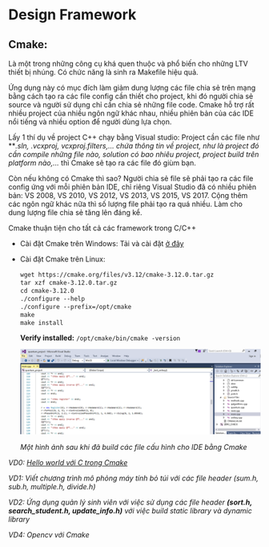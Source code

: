 # Design Framework
## Cmake:
Là một trong những công cụ khá quen thuộc và phổ biến cho những LTV thiết bị nhúng. Có chức năng là sinh ra Makefile hiệu quả. 

Ứng dụng này có mục đích làm giảm dung lượng các file chia sẻ trên mạng bằng cách tạo ra các file config cần thiết cho project, khi đó người chia sẻ source và người sử dụng chỉ cần chia sẻ những file code. Cmake hỗ trợ rất nhiều project của nhiều ngôn ngữ khác nhau, nhiều phiên bản của các IDE nổi tiếng và nhiều option để người dùng lựa chọn.

Lấy 1 thí dụ về project C++ chạy bằng Visual studio: Project cần các file như ***.sln, *.vcxproj, vcxproj.filters,… chứa thông tin về project, như là project đó cần compile những file nào, solution có bao nhiêu project, project build trên platform nào,…** thì Cmake sẽ tạo ra các file đó giùm bạn.

Còn nếu không có Cmake thì sao? Người chia sẻ file sẽ phải tạo ra các file config ứng với mỗi phiên bản IDE, chỉ riêng Visual Studio đã có nhiều phiên bản: VS 2008, VS 2010, VS 2012, VS 2013, VS 2015, VS 2017. Cộng thêm các ngôn ngữ khác nữa thì số lượng file phải tạo ra quá nhiều. Làm cho dung lượng file chia sẻ tăng lên đáng kể.

Cmake thuận tiện cho tất cả các framework trong C/C++ 

+ Cài đặt Cmake trên Windows: Tải và cài đặt [ở đây](https://cmake.org/download/)
+ Cài đặt Cmake trên Linux: 

  ```
  wget https://cmake.org/files/v3.12/cmake-3.12.0.tar.gz
  tar xzf cmake-3.12.0.tar.gz
  cd cmake-3.12.0
  ./configure --help
  ./configure --prefix=/opt/cmake
  make 
  make install 
  ```

  **Verify installed:** `/opt/cmake/bin/cmake -version` 

   ![](./images/demo.PNG)
   
   _Một hình ảnh sau khi đã build các file cấu hình cho IDE bằng Cmake_
   
_VD0: [Hello world với C trong Cmake](./Example/VD0.md)_



_VD1: Viết chương trình mô phỏng máy tính bỏ túi với các file header (sum.h, sub.h, multiple.h, divide.h)_

_VD2: Ứng dụng quản lý sinh viên với việc sử dụng các file header **(sort.h, search_student.h, update_info.h)** với việc build static library và dynamic library_

_VD4: Opencv với Cmake_


